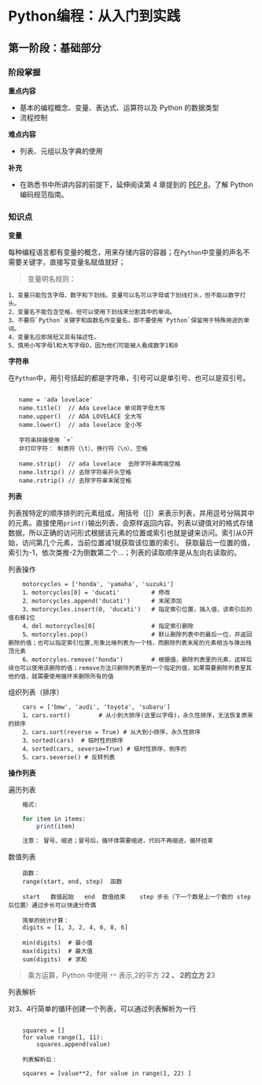 # Python编程：从入门到实践

## 第一阶段：基础部分

### 阶段掌握

**重点内容**
* 基本的编程概念、变量、表达式、运算符以及 Python 的数据类型
* 流程控制

**难点内容**
* 列表、元组以及字典的使用

**补充**
* 在熟悉书中所讲内容的前提下，延伸阅读第 4 章提到的 [PEP 8](https://www.python.org/dev/peps/pep-0008/)，了解 Python 编码规范指南。

### 知识点

**变量**

每种编程语言都有变量的概念，用来存储内容的容器；在`Python`中变量的声名不需要关键字，直接写变量名赋值就好；

> 变量明名规则：

    1、变量只能包含字母、数字和下划线。变量可以名可以字母或下划线打头，但不能以数字打头。
    2、变量名不能包含空格，但可以使用下划线来分割其中的单词。
    3、不要将`Python`关键字和函数名作变量名，即不要使用`Python`保留用于特殊用途的单词。
    4、变量名应即简短又具有描述性。
    5、慎用小写字母l和大写字母O，因为他们可能被人看成数字1和0

**字符串**

在`Python`中，用引号括起的都是字符串，引号可以是单引号、也可以是双引号。

```字符串相关使用

   name = 'ada lovelace'
   name.title()  // Ada Lovelace 单词首字母大写
   name.upper()  // ADA LOVELACE 全大写
   name.lower()  // ada lovelace 全小写

   字符串拼接使用 `+`
   非打印字符： 制表符（\t）、换行符（\n）、空格

   name.strip()  // ada lovelace  去除字符串两端空格
   name.lstrip() // 去除字符串开头空格
   name.rstrip() // 去除字符串末尾空格  
```

**列表**

列表按特定的顺序排列的元素组成，用括号（[]）来表示列表，并用逗号分隔其中的元素。直接使用`print()`输出列表，会原样返回内容。列表以键值对的格式存储数据，所以正确的访问形式根据该元素的位置或索引也就是键来访问。索引从0开始，访问第几个元素，当前位置减1就获取该位置的索引。
获取最后一位置的值，索引为-1，依次类推-2为倒数第二个...；列表的读取顺序是从左向右读取的。

列表操作
```列表相关操作
    motorcycles = ['honda', 'yamaha', 'suzuki']
    1、motorcycles[0] = 'ducati'         # 修改
    2、motorcycles.append('ducati')      # 末尾添加
    3、motorcycles.insert(0, 'ducati')   # 指定索引位置，插入值，该索引后的值右移1位
    4、del motorcycles[0]                # 指定索引删除
    5、motorcyles.pop()                  # 默认删除列表中的最后一位，并返回删除的值；也可以指定索引位置,形象比喻列表为一个栈，而删除列表末尾的元素相当与弹出栈顶元素
    6、motorcyles.remove('honda')        # 根据值，删除列表里的元素，这样后续也可以使用该删除的值；remove方法只删除列表里的一个指定的值，如果需要删除列表里其他的值，就需要使用循环来删除所有的值
```

组织列表（排序）

```
    cars = ['bmw', 'audi', 'toyota', 'subaru']
    1、cars.sort()        # 从小到大排序(这里以字母)，永久性排序，无法恢复原来的排序
    2、cars.sort(reverse = True) # 从大到小排序，永久性排序
    3、sorted(cars)  # 临时性的排序
    4、sorted(cars, severse=True) # 临时性排序，倒序的
    5、cars.severse() # 反转列表
```

**操作列表**

遍历列表

```for
    格式:

    for item in items:
        print(item)

    注意： 冒号、缩进；冒号后，循环体需要缩进，代码不再缩进，循环结束

```

数值列表

```range
    函数：
    range(start, end, step)  函数

    start   数值起始   end  数值结束    step 步长（下一个数是上一个数的 step 后位置）通过步长可以快速分奇偶

    简单的统计计算：
    digits = [1, 3, 2, 4, 6, 8, 6]

    min(digits)  # 最小值
    max(digits)  # 最大值
    sum(digits)  # 求和
```

> 乘方运算，Python 中使用 `**` 表示,2的平方 2**2 、 2的立方 2**3

列表解析

对3、4行简单的循环创建一个列表，可以通过列表解析为一行

```列表解析

    squares = []
    for value range(1, 11):
        squares.append(value)

    列表解析后：

    squares = [value**2, for value in range(1, 22) ]
```

 